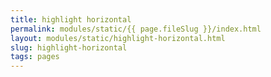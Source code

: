 ```yaml
---
title: highlight horizontal
permalink: modules/static/{{ page.fileSlug }}/index.html
layout: modules/static/highlight-horizontal.html
slug: highlight-horizontal
tags: pages
---
```



